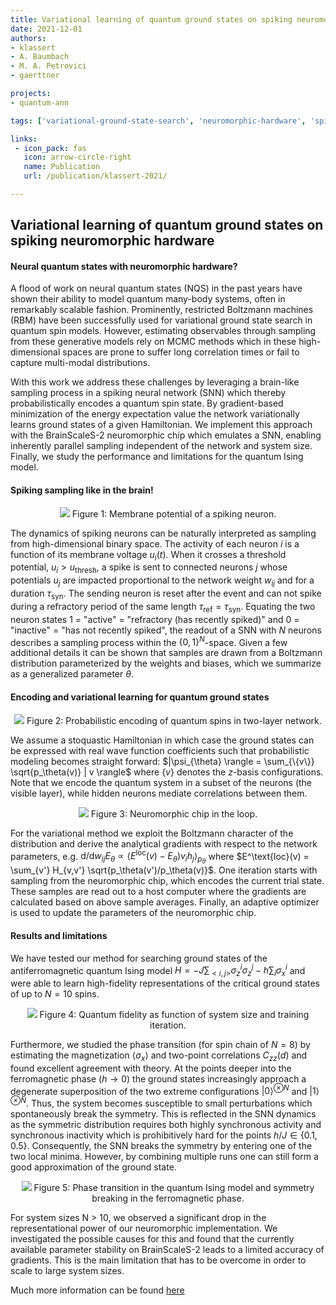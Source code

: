 ```yaml
---
title: Variational learning of quantum ground states on spiking neuromorphic hardware [Blogpost]
date: 2021-12-01
authors:
- klassert
- A. Baumbach
- M. A. Petrovici
- gaerttner

projects:
- quantum-ann

tags: ['variational-ground-state-search', 'neuromorphic-hardware', 'spiking-neural-networks', 'MCMC', 'machine-learning']

links:
 - icon_pack: fas
   icon: arrow-circle-right
   name: Publication
   url: /publication/klassert-2021/

---
```


## Variational learning of quantum ground states on spiking neuromorphic hardware

#### Neural quantum states with neuromorphic hardware?

A flood of work on neural quantum states (NQS) in the past years have shown their ability to model quantum many-body systems, often in remarkably scalable fashion.
Prominently, restricted Boltzmann machines (RBM) have been successfully used for variational ground state search in quantum spin models.
However, estimating observables through sampling from these generative models rely on MCMC methods which in these high-dimensional spaces are prone to suffer long correlation times or fail to capture multi-modal distributions.

With this work we address these challenges by leveraging a brain-like sampling process in a spiking neural network (SNN) which thereby probabilistically encodes a quantum spin state.
By gradient-based minimization of the energy expectation value the network variationally learns ground states of a given Hamiltonian.
We implement this approach with the BrainScaleS-2 neuromorphic chip which emulates a SNN, enabling inherently parallel sampling independent of the network and system size.
Finally, we study the performance and limitations for the quantum Ising model.

#### Spiking sampling like in the brain!

<p align="center">
<img src="mempot.png">
Figure 1: Membrane potential of a spiking neuron.
</p>

The dynamics of spiking neurons can be naturally interpreted as sampling from high-dimensional binary space.
The activity of each neuron $i$ is a function of its membrane voltage $u_i(t)$.
When it crosses a threshold potential, $u_i > u_\text{thresh}$, a spike is sent to connected neurons $j$ whose potentials $u_j$ are impacted proportional to the network weight $w_{ij}$ and for a duration $\tau_\text{syn}$.
The sending neuron is reset after the event and can not spike during a refractory period of the same length $\tau_\text{ref} = \tau_\text{syn}$.
Equating the two neuron states 1 = "active" = "refractory (has recently spiked)" and 0 = "inactive" = "has not recently spiked", the readout of a SNN with $N$ neurons describes a sampling process within the $\{0,1\}^N$-space.
Given a few additional details it can be shown that samples are drawn from a Boltzmann distribution parameterized by the weights and biases, which we summarize as a generalized parameter $\theta$.

#### Encoding and variational learning for quantum ground states
<p align="center">
<img src="network.png">
Figure 2: Probabilistic encoding of quantum spins in two-layer network.
</p>

We assume a stoquastic Hamiltonian in which case the ground states can be expressed with real wave function coefficients such that probabilistic modeling becomes straight forward: $|\psi_{\theta} \rangle = \sum_{\{v\}} \sqrt{p_\theta(v)} | v  \rangle$ where $\{v\}$ denotes the $z$-basis configurations.
Note that we encode the quantum system in a subset of the neurons (the visible layer), while hidden neurons mediate  correlations between them. 

<p align="center">
<img src="chip_learning.png">
Figure 3: Neuromorphic chip in the loop.
</p>

For the variational method we exploit the Boltzmann character of the distribution and derive the analytical gradients with respect to the network parameters, e.g. $\text{d}/\text{d}{w_{ij}} E_\theta \propto \langle E^\text{loc}(v) - E_\theta) v_i h_j \rangle_{p_\theta}$ where $E^\text{loc}(v) = \sum_{v'} H_{v,v'} \sqrt{p_\theta(v')/p_\theta(v)}$.
One iteration starts with sampling from the neuromorphic chip, which encodes the current trial state.
These samples are read out to a host computer where the gradients are calculated based on above sample averages.
Finally, an adaptive optimizer is used to update the parameters of the neuromorphic chip.

#### Results and limitations

We have tested our method for searching ground states of the antiferromagnetic quantum Ising model $H = -J\sum_{<i, j>} \sigma_z^i\sigma_z^j - h \sum_i \sigma_x^i$ and were able to learn high-fidelity representations of the critical ground states of up to $N=10$ spins.

<p align="center">
<img src="fidelity_learning.png">
Figure 4: Quantum fidelity as function of system size and training iteration.
</p>

Furthermore, we studied the phase transition (for spin chain of $N=8$) by estimating the magnetization $\langle \sigma_x \rangle$ and two-point correlations $C_{zz}(d)$ and found excellent agreement with theory.
At the points deeper into the ferromagnetic phase ($h \rightarrow 0$) the ground states increasingly approach a degenerate superposition of the two extreme configurations $|0\rangle^{\otimes N}$ and $|1\rangle^{\otimes N}$.
Thus, the system becomes susceptible to small perturbations which spontaneously break the symmetry.
This is reflected in the SNN dynamics as the symmetric distribution requires both highly synchronous activity and synchronous inactivity which is prohibitively hard for the points $h/J \in \{0.1, 0.5\}$.
Consequently, the SNN breaks the symmetry by entering one of the two local minima.
However, by combining multiple runs one can still form a good approximation of the ground state.

<p align="center">
<img src="phasetrans.png">
Figure 5: Phase transition in the quantum Ising model and symmetry breaking in the ferromagnetic phase.
</p>

For system sizes N > 10, we observed a significant drop in the representational power of our neuromorphic implementation.
We investigated the possible causes for this and found that the currently available parameter stability on BrainScaleS-2 leads to a limited accuracy of gradients.
This is the main limitation that has to be overcome in order to scale to large system sizes.


Much more information can be found [here](https://arxiv.org/abs/2109.15169)
